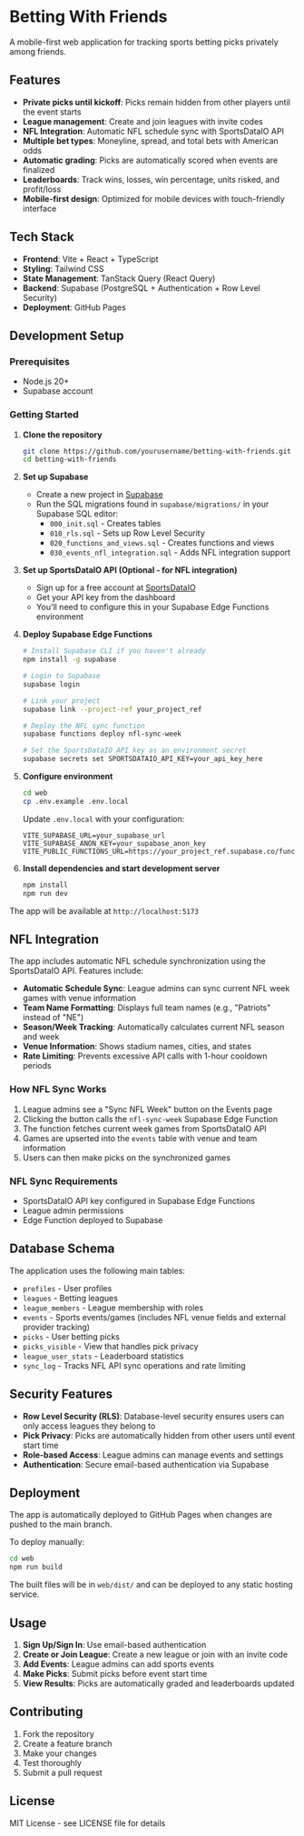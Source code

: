 # Betting With Friends

A mobile-first web application for tracking sports betting picks privately among friends.

## Features

- **Private picks until kickoff**: Picks remain hidden from other players until the event starts
- **League management**: Create and join leagues with invite codes
- **NFL Integration**: Automatic NFL schedule sync with SportsDataIO API
- **Multiple bet types**: Moneyline, spread, and total bets with American odds
- **Automatic grading**: Picks are automatically scored when events are finalized
- **Leaderboards**: Track wins, losses, win percentage, units risked, and profit/loss
- **Mobile-first design**: Optimized for mobile devices with touch-friendly interface

## Tech Stack

- **Frontend**: Vite + React + TypeScript
- **Styling**: Tailwind CSS
- **State Management**: TanStack Query (React Query)
- **Backend**: Supabase (PostgreSQL + Authentication + Row Level Security)
- **Deployment**: GitHub Pages

## Development Setup

### Prerequisites

- Node.js 20+ 
- Supabase account

### Getting Started

1. **Clone the repository**
   ```bash
   git clone https://github.com/yourusername/betting-with-friends.git
   cd betting-with-friends
   ```

2. **Set up Supabase**
   - Create a new project in [Supabase](https://supabase.com)
   - Run the SQL migrations found in `supabase/migrations/` in your Supabase SQL editor:
     - `000_init.sql` - Creates tables
     - `010_rls.sql` - Sets up Row Level Security
     - `020_functions_and_views.sql` - Creates functions and views
     - `030_events_nfl_integration.sql` - Adds NFL integration support

3. **Set up SportsDataIO API (Optional - for NFL integration)**
   - Sign up for a free account at [SportsDataIO](https://sportsdata.io/)
   - Get your API key from the dashboard
   - You'll need to configure this in your Supabase Edge Functions environment

4. **Deploy Supabase Edge Functions**
   ```bash
   # Install Supabase CLI if you haven't already
   npm install -g supabase
   
   # Login to Supabase
   supabase login
   
   # Link your project
   supabase link --project-ref your_project_ref
   
   # Deploy the NFL sync function
   supabase functions deploy nfl-sync-week
   
   # Set the SportsDataIO API key as an environment secret
   supabase secrets set SPORTSDATAIO_API_KEY=your_api_key_here
   ```

5. **Configure environment**
   ```bash
   cd web
   cp .env.example .env.local
   ```
   
   Update `.env.local` with your configuration:
   ```
   VITE_SUPABASE_URL=your_supabase_url
   VITE_SUPABASE_ANON_KEY=your_supabase_anon_key
   VITE_PUBLIC_FUNCTIONS_URL=https://your_project_ref.supabase.co/functions/v1
   ```

6. **Install dependencies and start development server**
   ```bash
   npm install
   npm run dev
   ```

The app will be available at `http://localhost:5173`

## NFL Integration

The app includes automatic NFL schedule synchronization using the SportsDataIO API. Features include:

- **Automatic Schedule Sync**: League admins can sync current NFL week games with venue information
- **Team Name Formatting**: Displays full team names (e.g., "Patriots" instead of "NE")  
- **Season/Week Tracking**: Automatically calculates current NFL season and week
- **Venue Information**: Shows stadium names, cities, and states
- **Rate Limiting**: Prevents excessive API calls with 1-hour cooldown periods

### How NFL Sync Works

1. League admins see a "Sync NFL Week" button on the Events page
2. Clicking the button calls the `nfl-sync-week` Supabase Edge Function
3. The function fetches current week games from SportsDataIO API
4. Games are upserted into the `events` table with venue and team information
5. Users can then make picks on the synchronized games

### NFL Sync Requirements

- SportsDataIO API key configured in Supabase Edge Functions
- League admin permissions
- Edge Function deployed to Supabase

## Database Schema

The application uses the following main tables:

- `profiles` - User profiles
- `leagues` - Betting leagues
- `league_members` - League membership with roles
- `events` - Sports events/games (includes NFL venue fields and external provider tracking)
- `picks` - User betting picks
- `picks_visible` - View that handles pick privacy
- `league_user_stats` - Leaderboard statistics
- `sync_log` - Tracks NFL API sync operations and rate limiting

## Security Features

- **Row Level Security (RLS)**: Database-level security ensures users can only access leagues they belong to
- **Pick Privacy**: Picks are automatically hidden from other users until event start time
- **Role-based Access**: League admins can manage events and settings
- **Authentication**: Secure email-based authentication via Supabase

## Deployment

The app is automatically deployed to GitHub Pages when changes are pushed to the main branch.

To deploy manually:
```bash
cd web
npm run build
```

The built files will be in `web/dist/` and can be deployed to any static hosting service.

## Usage

1. **Sign Up/Sign In**: Use email-based authentication
2. **Create or Join League**: Create a new league or join with an invite code
3. **Add Events**: League admins can add sports events
4. **Make Picks**: Submit picks before event start time
5. **View Results**: Picks are automatically graded and leaderboards updated

## Contributing

1. Fork the repository
2. Create a feature branch
3. Make your changes
4. Test thoroughly
5. Submit a pull request

## License

MIT License - see LICENSE file for details